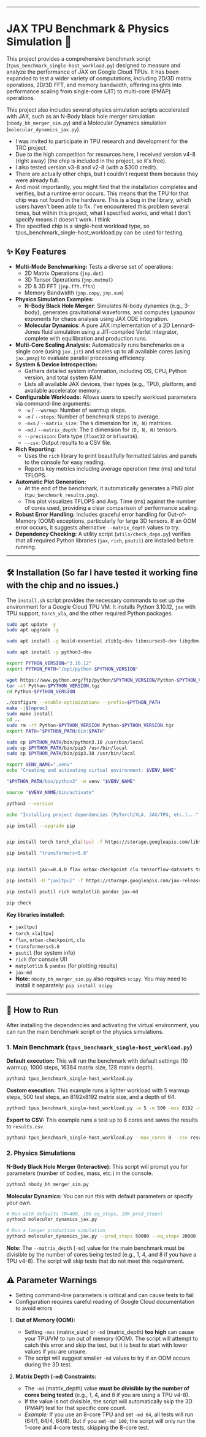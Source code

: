 -----

# JAX TPU Benchmark & Physics Simulation 🚀

This project provides a comprehensive benchmark script (`tpus_benchmark_single-host_workload.py`) designed to measure and analyze the performance of JAX on Google Cloud TPUs. It has been expanded to test a wider variety of computations, including 2D/3D matrix operations, 2D/3D FFT, and memory bandwidth, offering insights into performance scaling from single-core (JIT) to multi-core (PMAP) operations.

This project also includes several physics simulation scripts accelerated with JAX, such as an N-Body black hole merger simulation (`nbody_bh_merger_sim.py`) and a Molecular Dynamics simulation (`molecular_dynamics_jax.py`).

- I was invited to participate in TPU research and development for the TRC project.
- Due to the high competition for resources here, I received version v4-8 (right away) (the chip is included in the project, so it's free).
- I also tested version v3-8 and v2-8 (with a $300 credit).
- There are actually other chips, but I couldn't request them because they were already full.
- And most importantly, you might find that the installation completes and verifies, but a runtime error occurs. This means that the TPU for that chip was not found in the hardware. This is a bug in the library, which users haven't been able to fix. I've encountered this problem several times, but within this project, what I specified works, and what I don't specify means it doesn't work. I think
- The specified chip is a single-host workload type, so tpus_benchmark_single-host_workload.py can be used for testing.

## ✨ Key Features

  * **Multi-Mode Benchmarking:** Tests a diverse set of operations:
      * 2D Matrix Operations (`jnp.dot`)
      * 3D Tensor Operations (`jnp.matmul`)
      * 2D & 3D FFT (`jnp.fft.fftn`)
      * Memory Bandwidth (`jnp.copy`, `jnp.sum`)
  * **Physics Simulation Examples:**
      * **N-Body Black Hole Merger**: Simulates N-body dynamics (e.g., 3-body), generates gravitational waveforms, and computes Lyapunov exponents for chaos analysis using JAX ODE integration.
      * **Molecular Dynamics**: A pure JAX implementation of a 2D Lennard-Jones fluid simulation using a JIT-compiled Verlet integrator, complete with equilibration and production runs.
  * **Multi-Core Scaling Analysis:** Automatically runs benchmarks on a single core (using `jax.jit`) and scales up to all available cores (using `jax.pmap`) to evaluate parallel processing efficiency.
  * **System & Device Introspection:**
      * Gathers detailed system information, including OS, CPU, Python version, and total system RAM.
      * Lists all available JAX devices, their types (e.g., TPU), platform, and available accelerator memory.
  * **Configurable Workloads:** Allows users to specify workload parameters via command-line arguments:
      * `-w` / `--warmup`: Number of warmup steps.
      * `-m` / `--steps`: Number of benchmark steps to average.
      * `-mxs` / `--matrix_size`: The `N` dimension for `(N, N)` matrices.
      * `-md` / `--matrix_depth`: The `D` dimension for `(D, N, N)` tensors.
      * `--precision`: Data type (`float32` or `bfloat16`).
      * `--csv`: Output results to a CSV file.
  * **Rich Reporting:**
      * Uses the `rich` library to print beautifully formatted tables and panels to the console for easy reading.
      * Reports key metrics including average operation time (ms) and total TFLOPS.
  * **Automatic Plot Generation:**
      * At the end of the benchmark, it automatically generates a PNG plot (`tpu_benchmark_results.png`).
      * This plot visualizes TFLOPS and Avg. Time (ms) against the number of cores used, providing a clear comparison of performance scaling.
  * **Robust Error Handling:** Includes graceful error handling for Out-of-Memory (OOM) exceptions, particularly for large 3D tensors. If an OOM error occurs, it suggests alternative `--matrix_depth` values to try.
  * **Dependency Checking:** A utility script (`utils/check_deps.py`) verifies that all required Python libraries (`jax`, `rich`, `psutil`) are installed before running.

-----

## 🛠️ Installation (So far I have tested it working fine with the chip and no issues.)

The `install.sh` script provides the necessary commands to set up the environment for a Google Cloud TPU VM. It installs Python 3.10.12, `jax` with TPU support, `torch_xla`, and the other required Python packages.

```bash
sudo apt update -y
sudo apt upgrade -y

sudo apt install -y build-essential zlib1g-dev libncurses5-dev libgdbm-dev libnss3-dev libssl-dev libreadline-dev libffi-dev wget

sudo apt install -y python3-dev

export PYTHON_VERSION="3.10.12"
export PYTHON_PATH="/opt/python-$PYTHON_VERSION"

wget https://www.python.org/ftp/python/$PYTHON_VERSION/Python-$PYTHON_VERSION.tgz
tar -xf Python-$PYTHON_VERSION.tgz
cd Python-$PYTHON_VERSION

./configure --enable-optimizations --prefix=$PYTHON_PATH
make -j$(nproc)
sudo make install
cd ..
sudo rm -rf Python-$PYTHON_VERSION Python-$PYTHON_VERSION.tgz
export PATH="$PYTHON_PATH/bin:$PATH"

sudo cp $PYTHON_PATH/bin/python3.10 /usr/bin/local
sudo cp $PYTHON_PATH/bin/pip3 /usr/bin/local
sudo cp $PYTHON_PATH/bin/pip3.10 /usr/bin/local

export VENV_NAME=".venv"
echo "Creating and activating virtual environment: $VENV_NAME"

"$PYTHON_PATH/bin/python3" -m venv "$VENV_NAME"

source "$VENV_NAME/bin/activate"

python3 --version

echo "Installing project dependencies (PyTorch/XLA, JAX/TPU, etc.)..."

pip install --upgrade pip


pip install torch torch_xla[tpu] -f https://storage.googleapis.com/libtpu-releases/index.html

pip install "transformers<5.8"


pip install jax>=0.4.0 flax orbax-checkpoint clu tensorflow-datasets tensorflow-metadata protobuf

pip install -U "jax[tpu]" -f https://storage.googleapis.com/jax-releases/libtpu_releases.html

pip install psutil rich matplotlib pandas jax-md

pip check
```

**Key libraries installed:**

  * `jax[tpu]`
  * `torch_xla[tpu]`
  * `flax`, `orbax-checkpoint`, `clu`
  * `transformers<5.8`
  * `psutil` (for system info)
  * `rich` (for console UI)
  * `matplotlib` & `pandas` (for plotting results)
  * `jax-md`
  * **Note:** `nbody_bh_merger_sim.py` also requires `scipy`. You may need to install it separately: `pip install scipy`.

-----

## 🚀 How to Run

After installing the dependencies and activating the virtual environment, you can run the main benchmark script or the physics simulations.

### 1\. Main Benchmark (`tpus_benchmark_single-host_workload.py`)

**Default execution:**
This will run the benchmark with default settings (10 warmup, 1000 steps, 16384 matrix size, 128 matrix depth).

```bash
python3 tpus_benchmark_single-host_workload.py
```

**Custom execution:**
This example runs a lighter workload with 5 warmup steps, 500 test steps, an 8192x8192 matrix size, and a depth of 64.

```bash
python3 tpus_benchmark_single-host_workload.py -w 5 -m 500 -mxs 8192 -md 64
```

**Export to CSV:**
This example runs a test up to 8 cores and saves the results to `results.csv`.

```bash
python3 tpus_benchmark_single-host_workload.py --max_cores 8 --csv results.csv
```

### 2\. Physics Simulations

**N-Body Black Hole Merger (Interactive):**
This script will prompt you for parameters (number of bodies, mass, etc.) in the console.

```bash
python3 nbody_bh_merger_sim.py
```

**Molecular Dynamics:**
You can run this with default parameters or specify your own.

```bash
# Run with defaults (N=400, 10k eq_steps, 10k prod_steps)
python3 molecular_dynamics_jax.py

# Run a longer production simulation
python3 molecular_dynamics_jax.py --prod_steps 50000 --eq_steps 20000
```

**Note:** The `--matrix_depth` (`-md`) value for the main benchmark must be divisible by the number of cores being tested (e.g., 1, 4, and 8 if you have a TPU v4-8). The script will skip tests that do not meet this requirement.


## ⚠️ Parameter Warnings

  - Setting command-line parameters is critical and can cause tests to fail
  - Configuration requires careful reading of Google Cloud documentation to avoid errors

<!-- end list -->

1.  **Out of Memory (OOM):**

      * Setting `-mxs` (matrix\_size) or `-md` (matrix\_depth) **too high** can cause your TPU/VM to run out of memory (OOM). The script will attempt to catch this error and skip the test, but it is best to start with lower values if you are unsure.
      * The script will suggest smaller `-md` values to try if an OOM occurs during the 3D test.

2.  **Matrix Depth (`-md`) Constraints:**

      * The `-md` (matrix\_depth) value **must be divisible by the number of cores being tested** (e.g., 1, 4, and 8 if you are using a TPU v4-8).
      * If the value is not divisible, the script will automatically skip the 3D (PMAP) test for that specific core count.
      * *Example:* If you use an 8-core TPU and set `-md 64`, all tests will run (64/1, 64/4, 64/8). But if you set `-md 100`, the script will only run the 1-core and 4-core tests, skipping the 8-core test.
